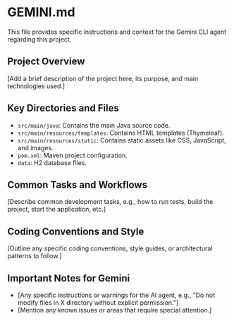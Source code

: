 # GEMINI.md

This file provides specific instructions and context for the Gemini CLI agent regarding this project.

## Project Overview

[Add a brief description of the project here, its purpose, and main technologies used.]

## Key Directories and Files

- `src/main/java`: Contains the main Java source code.
- `src/main/resources/templates`: Contains HTML templates (Thymeleaf).
- `src/main/resources/static`: Contains static assets like CSS, JavaScript, and images.
- `pom.xml`: Maven project configuration.
- `data`: H2 database files.

## Common Tasks and Workflows

[Describe common development tasks, e.g., how to run tests, build the project, start the application, etc.]

## Coding Conventions and Style

[Outline any specific coding conventions, style guides, or architectural patterns to follow.]

## Important Notes for Gemini

- [Any specific instructions or warnings for the AI agent, e.g., "Do not modify files in X directory without explicit permission."]
- [Mention any known issues or areas that require special attention.]
